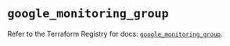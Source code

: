 # `google_monitoring_group`

Refer to the Terraform Registry for docs: [`google_monitoring_group`](https://registry.terraform.io/providers/hashicorp/google-beta/6.10.0/docs/resources/google_monitoring_group).

